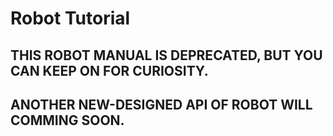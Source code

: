 # Robot Tutorial

## THIS ROBOT MANUAL IS DEPRECATED, BUT YOU CAN KEEP ON FOR CURIOSITY.

## ANOTHER NEW-DESIGNED API OF ROBOT WILL COMMING SOON.
